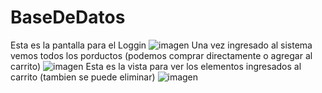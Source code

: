 # BaseDeDatos
Esta es la pantalla para el Loggin
![imagen](https://user-images.githubusercontent.com/100329989/204063313-482755df-9dfa-4f37-8b30-c80ce68b4f39.png)
Una vez ingresado al sistema vemos todos los porductos (podemos comprar directamente o agregar al carrito)
![imagen](https://user-images.githubusercontent.com/100329989/204063340-126be363-f58f-43d6-bfcc-309d7ed7266d.png)
Esta es la vista para ver los elementos ingresados al carrito (tambien se puede eliminar)
![imagen](https://user-images.githubusercontent.com/100329989/204063387-e81b0ef3-7b74-4854-a2b7-efc3e72140ac.png)

